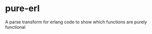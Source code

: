 pure-erl
========

A parse transform for erlang code to show which functions are purely functional 
